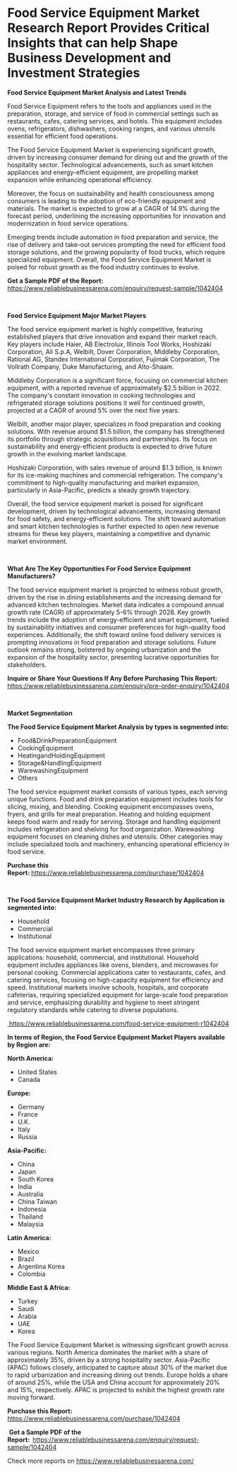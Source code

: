 <p><h1>Food Service Equipment Market Research Report Provides Critical Insights that can help Shape Business Development and Investment Strategies</h1></p><p><strong>Food Service Equipment Market Analysis and Latest Trends</strong></p>
<p><p>Food Service Equipment refers to the tools and appliances used in the preparation, storage, and service of food in commercial settings such as restaurants, cafes, catering services, and hotels. This equipment includes ovens, refrigerators, dishwashers, cooking ranges, and various utensils essential for efficient food operations. </p><p>The Food Service Equipment Market is experiencing significant growth, driven by increasing consumer demand for dining out and the growth of the hospitality sector. Technological advancements, such as smart kitchen appliances and energy-efficient equipment, are propelling market expansion while enhancing operational efficiency. </p><p>Moreover, the focus on sustainability and health consciousness among consumers is leading to the adoption of eco-friendly equipment and materials. The market is expected to grow at a CAGR of 14.9% during the forecast period, underlining the increasing opportunities for innovation and modernization in food service operations. </p><p>Emerging trends include automation in food preparation and service, the rise of delivery and take-out services prompting the need for efficient food storage solutions, and the growing popularity of food trucks, which require specialized equipment. Overall, the Food Service Equipment Market is poised for robust growth as the food industry continues to evolve.</p></p>
<p><strong>Get a Sample PDF of the Report:&nbsp;</strong> <a href="https://www.reliablebusinessarena.com/enquiry/request-sample/1042404?utm_campaign=2515&utm_medium=2&utm_source=Github&utm_content=ia&utm_term=08042025&utm_id=food-service-equipment">https://www.reliablebusinessarena.com/enquiry/request-sample/1042404</a></p>
<p>&nbsp;</p>
<p><strong>Food Service Equipment Major Market Players</strong></p>
<p><p>The food service equipment market is highly competitive, featuring established players that drive innovation and expand their market reach. Key players include Haier, AB Electrolux, Illinois Tool Works, Hoshizaki Corporation, Ali S.p.A, Welbilt, Dover Corporation, Middleby Corporation, Rational AG, Standex International Corporation, Fujimak Corporation, The Vollrath Company, Duke Manufacturing, and Alto-Shaam.</p><p>Middleby Corporation is a significant force, focusing on commercial kitchen equipment, with a reported revenue of approximately $2.5 billion in 2022. The company's constant innovation in cooking technologies and refrigerated storage solutions positions it well for continued growth, projected at a CAGR of around 5% over the next five years.</p><p>Welbilt, another major player, specializes in food preparation and cooking solutions. With revenue around $1.5 billion, the company has strengthened its portfolio through strategic acquisitions and partnerships. Its focus on sustainability and energy-efficient products is expected to drive future growth in the evolving market landscape.</p><p>Hoshizaki Corporation, with sales revenue of around $1.3 billion, is known for its ice-making machines and commercial refrigeration. The company's commitment to high-quality manufacturing and market expansion, particularly in Asia-Pacific, predicts a steady growth trajectory.</p><p>Overall, the food service equipment market is poised for significant development, driven by technological advancements, increasing demand for food safety, and energy-efficient solutions. The shift toward automation and smart kitchen technologies is further expected to open new revenue streams for these key players, maintaining a competitive and dynamic market environment.</p></p>
<p>&nbsp;</p>
<p><strong>What Are The Key Opportunities For Food Service Equipment Manufacturers?</strong></p>
<p><p>The food service equipment market is projected to witness robust growth, driven by the rise in dining establishments and the increasing demand for advanced kitchen technologies. Market data indicates a compound annual growth rate (CAGR) of approximately 5-6% through 2028. Key growth trends include the adoption of energy-efficient and smart equipment, fueled by sustainability initiatives and consumer preferences for high-quality food experiences. Additionally, the shift toward online food delivery services is prompting innovations in food preparation and storage solutions. Future outlook remains strong, bolstered by ongoing urbanization and the expansion of the hospitality sector, presenting lucrative opportunities for stakeholders.</p></p>
<p><strong>Inquire or Share Your Questions If Any Before Purchasing This Report:</strong> <a href="https://www.reliablebusinessarena.com/enquiry/pre-order-enquiry/1042404?utm_campaign=2515&utm_medium=2&utm_source=Github&utm_content=ia&utm_term=08042025&utm_id=food-service-equipment">https://www.reliablebusinessarena.com/enquiry/pre-order-enquiry/1042404</a></p>
<p>&nbsp;</p>
<p><strong>Market Segmentation</strong></p>
<p><strong>The Food Service Equipment Market Analysis by types is segmented into:</strong></p>
<p><ul><li>Food&DrinkPreparationEquipment</li><li>CookingEquipment</li><li>HeatingandHoldingEquipment</li><li>Storage&HandlingEquipment</li><li>WarewashingEquipment</li><li>Others</li></ul></p>
<p><p>The food service equipment market consists of various types, each serving unique functions. Food and drink preparation equipment includes tools for slicing, mixing, and blending. Cooking equipment encompasses ovens, fryers, and grills for meal preparation. Heating and holding equipment keeps food warm and ready for serving. Storage and handling equipment includes refrigeration and shelving for food organization. Warewashing equipment focuses on cleaning dishes and utensils. Other categories may include specialized tools and machinery, enhancing operational efficiency in food service.</p></p>
<p><strong>Purchase this Report:&nbsp;</strong><a href="https://www.reliablebusinessarena.com/purchase/1042404?utm_campaign=2515&utm_medium=2&utm_source=Github&utm_content=ia&utm_term=08042025&utm_id=food-service-equipment">https://www.reliablebusinessarena.com/purchase/1042404</a></p>
<p>&nbsp;</p>
<p><strong>The Food Service Equipment Market Industry Research by Application is segmented into:</strong></p>
<p><ul><li>Household</li><li>Commercial</li><li>Institutional</li></ul></p>
<p><p>The food service equipment market encompasses three primary applications: household, commercial, and institutional. Household equipment includes appliances like ovens, blenders, and microwaves for personal cooking. Commercial applications cater to restaurants, cafes, and catering services, focusing on high-capacity equipment for efficiency and speed. Institutional markets involve schools, hospitals, and corporate cafeterias, requiring specialized equipment for large-scale food preparation and service, emphasizing durability and hygiene to meet stringent regulatory standards while catering to diverse populations.</p></p>
<p><a href="https://www.reliablebusinessarena.com/food-service-equipment-r1042404?utm_campaign=2515&utm_medium=2&utm_source=Github&utm_content=ia&utm_term=08042025&utm_id=food-service-equipment">&nbsp;https://www.reliablebusinessarena.com/food-service-equipment-r1042404</a></p>
<p><strong>In terms of Region, the Food Service Equipment Market Players available by Region are:</strong></p>
<p>
    <p> <strong> North America: </strong>
        <ul>
            <li>United States</li>
            <li>Canada</li>
        </ul>
        </p> 
    <p> <strong> Europe: </strong>
        <ul>
            <li>Germany</li>
            <li>France</li>
            <li>U.K.</li>
            <li>Italy</li>
            <li>Russia</li>
        </ul>
        </p> 
    <p> <strong> Asia-Pacific: </strong>
        <ul>
            <li>China</li>
            <li>Japan</li>
            <li>South Korea</li>
            <li>India</li>
            <li>Australia</li>
            <li>China Taiwan</li>
            <li>Indonesia</li>
            <li>Thailand</li>
            <li>Malaysia</li>
        </ul>
        </p> 
    <p> <strong> Latin America: </strong>
        <ul>
            <li>Mexico</li>
            <li>Brazil</li>
            <li>Argentina Korea</li>
            <li>Colombia</li>
        </ul>
        </p> 
    <p> <strong> Middle East & Africa: </strong>
        <ul>
            <li>Turkey</li>
            <li>Saudi</li>
            <li>Arabia</li>
            <li>UAE</li>
            <li>Korea</li>
        </ul>
    </p>
    </p>
<p><p>The Food Service Equipment Market is witnessing significant growth across various regions. North America dominates the market with a share of approximately 35%, driven by a strong hospitality sector. Asia-Pacific (APAC) follows closely, anticipated to capture about 30% of the market due to rapid urbanization and increasing dining out trends. Europe holds a share of around 25%, while the USA and China account for approximately 20% and 15%, respectively. APAC is projected to exhibit the highest growth rate moving forward.</p></p>
<p><strong>Purchase this Report: </strong><a href="https://www.reliablebusinessarena.com/purchase/1042404?utm_campaign=2515&utm_medium=2&utm_source=Github&utm_content=ia&utm_term=08042025&utm_id=food-service-equipment">https://www.reliablebusinessarena.com/purchase/1042404</a></p>
<p>&nbsp;<strong>Get a Sample PDF of the Report:&nbsp;&nbsp;</strong><a href="https://www.reliablebusinessarena.com/enquiry/request-sample/1042404?utm_campaign=2515&utm_medium=2&utm_source=Github&utm_content=ia&utm_term=08042025&utm_id=food-service-equipment">https://www.reliablebusinessarena.com/enquiry/request-sample/1042404</a></p>
<p><strong></strong></p>
<p>Check more reports on <a href="https://www.reliablebusinessarena.com/?utm_campaign=2515&utm_medium=2&utm_source=Github&utm_content=ia&utm_term=08042025&utm_id=food-service-equipment">https://www.reliablebusinessarena.com/</a></p>